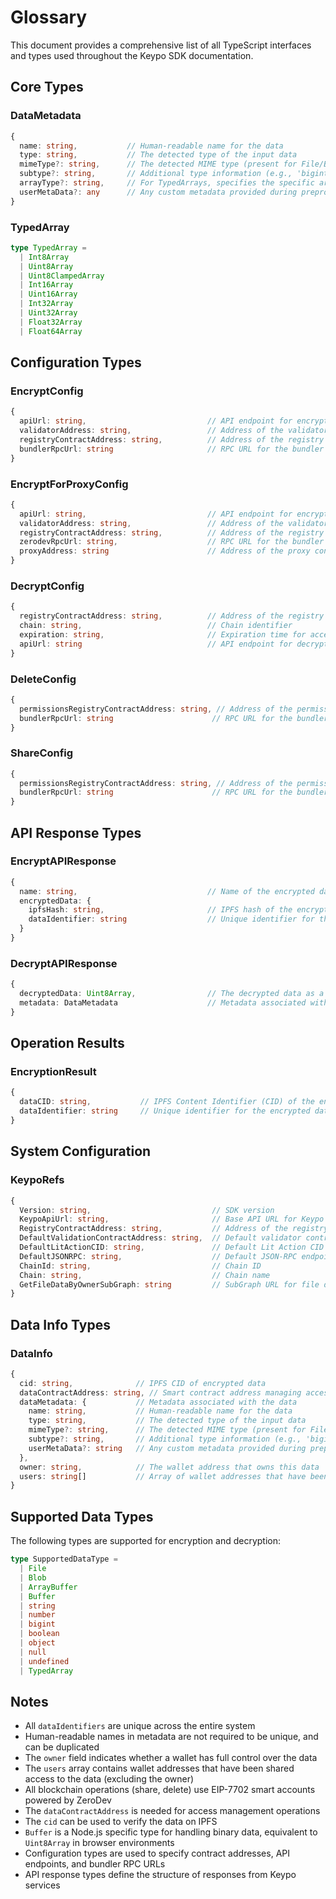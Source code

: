 # Glossary

This document provides a comprehensive list of all TypeScript interfaces and types used throughout the Keypo SDK documentation.

## Core Types

### DataMetadata
```typescript
{
  name: string,           // Human-readable name for the data
  type: string,           // The detected type of the input data
  mimeType?: string,      // The detected MIME type (present for File/Blob inputs)
  subtype?: string,       // Additional type information (e.g., 'bigint', 'base64', 'json')
  arrayType?: string,     // For TypedArrays, specifies the specific array type
  userMetaData?: any      // Any custom metadata provided during preprocessing
}
```

### TypedArray
```typescript
type TypedArray = 
  | Int8Array 
  | Uint8Array 
  | Uint8ClampedArray 
  | Int16Array 
  | Uint16Array 
  | Int32Array 
  | Uint32Array 
  | Float32Array 
  | Float64Array
```

## Configuration Types

### EncryptConfig
```typescript
{
  apiUrl: string,                           // API endpoint for encryption service
  validatorAddress: string,                 // Address of the validator contract
  registryContractAddress: string,          // Address of the registry contract
  bundlerRpcUrl: string                     // RPC URL for the bundler
}
```

### EncryptForProxyConfig
```typescript
{
  apiUrl: string,                           // API endpoint for encryption service
  validatorAddress: string,                 // Address of the validator contract
  registryContractAddress: string,          // Address of the registry contract
  zerodevRpcUrl: string,                    // RPC URL for the bundler
  proxyAddress: string                      // Address of the proxy contract that will execute the API calls
}
```

### DecryptConfig
```typescript
{
  registryContractAddress: string,          // Address of the registry contract
  chain: string,                            // Chain identifier
  expiration: string,                       // Expiration time for access
  apiUrl: string                            // API endpoint for decryption service
}
```

### DeleteConfig
```typescript
{
  permissionsRegistryContractAddress: string, // Address of the permissions registry contract
  bundlerRpcUrl: string                      // RPC URL for the bundler
}
```

### ShareConfig
```typescript
{
  permissionsRegistryContractAddress: string, // Address of the permissions registry contract
  bundlerRpcUrl: string                      // RPC URL for the bundler
}
```

## API Response Types

### EncryptAPIResponse
```typescript
{
  name: string,                             // Name of the encrypted data
  encryptedData: {
    ipfsHash: string,                       // IPFS hash of the encrypted data
    dataIdentifier: string                  // Unique identifier for the encrypted data
  }
}
```

### DecryptAPIResponse
```typescript
{
  decryptedData: Uint8Array,                // The decrypted data as a byte array
  metadata: DataMetadata                    // Metadata associated with the decrypted data
}
```

## Operation Results

### EncryptionResult
```typescript
{
  dataCID: string,           // IPFS Content Identifier (CID) of the encrypted data
  dataIdentifier: string     // Unique identifier for the encrypted data
}
```

## System Configuration

### KeypoRefs
```typescript
{
  Version: string,                           // SDK version
  KeypoApiUrl: string,                       // Base API URL for Keypo services
  RegistryContractAddress: string,           // Address of the registry contract
  DefaultValidationContractAddress: string,  // Default validator contract address
  DefaultLitActionCID: string,               // Default Lit Action CID
  DefaultJSONRPC: string,                    // Default JSON-RPC endpoint
  ChainId: string,                           // Chain ID
  Chain: string,                             // Chain name
  GetFileDataByOwnerSubGraph: string         // SubGraph URL for file data queries
}
```

## Data Info Types

### DataInfo
```typescript
{
  cid: string,              // IPFS CID of encrypted data
  dataContractAddress: string, // Smart contract address managing access
  dataMetadata: {           // Metadata associated with the data
    name: string,           // Human-readable name for the data
    type: string,           // The detected type of the input data
    mimeType?: string,      // The detected MIME type (present for File/Blob inputs)
    subtype?: string,       // Additional type information (e.g., 'bigint', 'base64', 'json')
    userMetaData?: string   // Any custom metadata provided during preprocessing (JSON stringified)
  },
  owner: string,            // The wallet address that owns this data
  users: string[]           // Array of wallet addresses that have been granted access to this data
}
```

## Supported Data Types

The following types are supported for encryption and decryption:

```typescript
type SupportedDataType = 
  | File 
  | Blob 
  | ArrayBuffer 
  | Buffer
  | string 
  | number 
  | bigint 
  | boolean 
  | object 
  | null 
  | undefined 
  | TypedArray
```

## Notes

- All `dataIdentifiers` are unique across the entire system
- Human-readable names in metadata are not required to be unique, and can be duplicated
- The `owner` field indicates whether a wallet has full control over the data
- The `users` array contains wallet addresses that have been shared access to the data (excluding the owner)
- All blockchain operations (share, delete) use EIP-7702 smart accounts powered by ZeroDev
- The `dataContractAddress` is needed for access management operations
- The `cid` can be used to verify the data on IPFS
- `Buffer` is a Node.js specific type for handling binary data, equivalent to `Uint8Array` in browser environments
- Configuration types are used to specify contract addresses, API endpoints, and bundler RPC URLs
- API response types define the structure of responses from Keypo services 